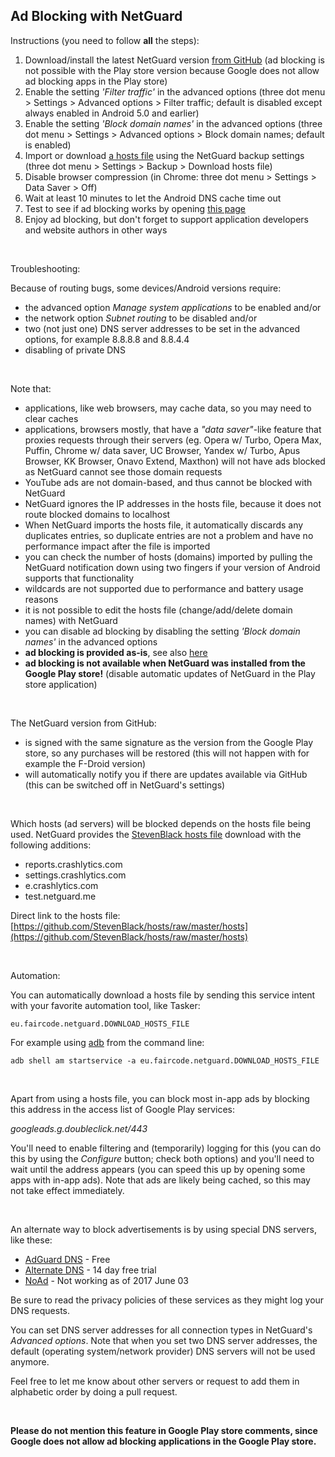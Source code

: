 Ad Blocking with NetGuard
-------------------------

Instructions (you need to follow **all** the steps):

1. Download/install the latest NetGuard version [from GitHub](https://github.com/M66B/NetGuard/releases) (ad blocking is not possible with the Play store version because Google does not allow ad blocking apps in the Play store)
1. Enable the setting *'Filter traffic'* in the advanced options (three dot menu > Settings > Advanced options > Filter traffic; default is disabled except always enabled in Android 5.0 and earlier)
1. Enable the setting *'Block domain names'* in the advanced options (three dot menu > Settings > Advanced options > Block domain names; default is enabled)
1. Import or download [a hosts file](https://en.wikipedia.org/wiki/Hosts_(file)) using the NetGuard backup settings (three dot menu > Settings > Backup > Download hosts file)
1. Disable browser compression (in Chrome: three dot menu > Settings > Data Saver > Off)
1. Wait at least 10 minutes to let the Android DNS cache time out
1. Test to see if ad blocking works by opening [this page](http://www.netguard.me/test)
1. Enjoy ad blocking, but don't forget to support application developers and website authors in other ways

<br />

Troubleshooting:

Because of routing bugs, some devices/Android versions require:

* the advanced option *Manage system applications* to be enabled and/or
* the network option *Subnet routing* to be disabled and/or
* two (not just one) DNS server addresses to be set in the advanced options, for example 8.8.8.8 and 8.8.4.4
* disabling of private DNS

<br />

Note that:

* applications, like web browsers, may cache data, so you may need to clear caches
* applications, browsers mostly, that have a *"data saver"*-like feature that proxies requests through their servers (eg. Opera w/ Turbo, Opera Max, Puffin, Chrome w/ data saver, UC Browser, Yandex w/ Turbo, Apus Browser, KK Browser, Onavo Extend, Maxthon) will not have ads blocked as NetGuard cannot see those domain requests
* YouTube ads are not domain-based, and thus cannot be blocked with NetGuard
* NetGuard ignores the IP addresses in the hosts file, because it does not route blocked domains to localhost
* When NetGuard imports the hosts file, it automatically discards any duplicates entries, so duplicate entries are not a problem and have no performance impact after the file is imported
* you can check the number of hosts (domains) imported by pulling the NetGuard notification down using two fingers if your version of Android supports that functionality
* wildcards are not supported due to performance and battery usage reasons
* it is not possible to edit the hosts file (change/add/delete domain names) with NetGuard
* you can disable ad blocking by disabling the setting *'Block domain names'* in the advanced options
* **ad blocking is provided as-is**, see also [here](https://forum.xda-developers.com/showpost.php?p=71805655&postcount=4668)
* **ad blocking is not available when NetGuard was installed from the Google Play store!** (disable automatic updates of NetGuard in the Play store application)

<br />

The NetGuard version from GitHub:

* is signed with the same signature as the version from the Google Play store, so any purchases will be restored (this will not happen with for example the F-Droid version)
* will automatically notify you if there are updates available via GitHub (this can be switched off in NetGuard's settings)

<br />

Which hosts (ad servers) will be blocked depends on the hosts file being used.
NetGuard provides the [StevenBlack hosts file](https://github.com/StevenBlack/hosts) download with the following additions:

* reports.crashlytics.com
* settings.crashlytics.com
* e.crashlytics.com
* test.netguard.me

Direct link to the hosts file: [https://github.com/StevenBlack/hosts/raw/master/hosts](https://github.com/StevenBlack/hosts/raw/master/hosts)

<br />

Automation:

You can automatically download a hosts file by sending this service intent with your favorite automation tool, like Tasker:

`eu.faircode.netguard.DOWNLOAD_HOSTS_FILE`

For example using [adb](https://developer.android.com/studio/command-line/adb.html) from the command line:

`adb shell am startservice -a eu.faircode.netguard.DOWNLOAD_HOSTS_FILE`

<br />

Apart from using a hosts file, you can block most in-app ads by blocking this address in the access list of Google Play services:

*googleads.g.doubleclick.net/443*

You'll need to enable filtering and (temporarily) logging for this (you can do this by using the *Configure* button; check both options)
and you'll need to wait until the address appears (you can speed this up by opening some apps with in-app ads).
Note that ads are likely being cached, so this may not take effect immediately.

<br />

An alternate way to block advertisements is by using special DNS servers, like these:

* [AdGuard DNS](https://adguard.com/en/adguard-dns/overview.html) - Free
* [Alternate DNS](https://alternate-dns.com/) - 14 day free trial
* [NoAd](https://noad.zone/) - Not working as of 2017 June 03

Be sure to read the privacy policies of these services as they might log your DNS requests.

You can set DNS server addresses for all connection types in NetGuard's *Advanced options*.
Note that when you set two DNS server addresses, the default (operating system/network provider) DNS servers will not be used anymore.

Feel free to let me know about other servers or request to add them in alphabetic order by doing a pull request.

<br />

**Please do not mention this feature in Google Play store comments, since Google does not allow ad blocking applications in the Google Play store.**

